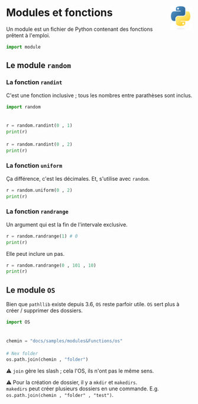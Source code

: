 # **Modules et fonctions**<a href="../../../"><img align="right" src="../../..//assets/logo/Python-logo-notext.svg" alt="Python" height="64px"></a>
Un module est un fichier de Python contenant des fonctions prêtent à l'emploi.
```py
import module
```
## **Le module `random`**
### **La fonction `randint`**
C'est une fonction inclusive ; tous les nombres entre parathèses sont inclus.
```py
import random


r = random.randint(0 , 1)
print(r)

r = random.randint(0 , 2)
print(r)
```
### **La fonction `uniform`**
Ça différence, c'est les décimales. Et, s'utilise avec `random`.
```py
r = random.uniform(0 , 2)
print(r)
```
### **La fonction `randrange`**
Un argument qui est la fin de l'intervale exclusive.
```py
r = random.randrange(1) # 0
print(r)
```
Elle peut inclure un pas.
```py
r = random.randrange(0 , 101 , 10)
print(r)
```
## **Le module `OS`**
Bien que `pathllib` existe depuis 3.6, `OS` reste parfoir utile.
`OS` sert plus à créer / supprimer des dossiers.
```py
import OS


chemin = "docs/samples/modules&Functions/os"

# Nex folder
os.path.join(chemin , "folder")
```
⚠️ `join` gère les slash ; cela l'OS, ils n'ont pas le même sens.

⚠️ Pour la création de dossier, il y a `mkdir` et `makedirs`.  
`makedirs` peut créer plusieurs dossiers en une commande. E.g. `os.path.join(chemin , "folder" , "test")`.